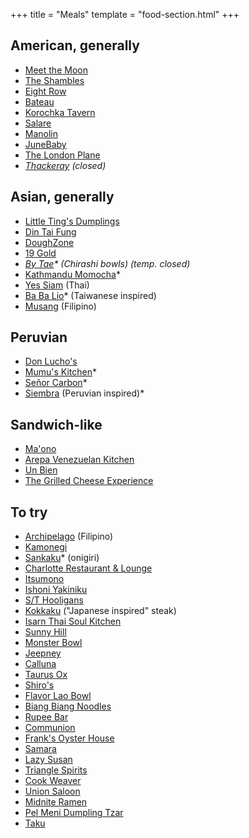 +++
title = "Meals"
template = "food-section.html"
+++

## American, generally
- [Meet the Moon](https://meetthemooncafe.com/)
- [The Shambles](https://www.delimeatsbar.com/)
- [Eight Row](https://www.eightrow.com/)
- [Bateau](https://www.restaurantbateau.com/)
- [Korochka Tavern](https://www.korochkatavern.net/)
- [Salare](https://www.salarerestaurant.com/)
- [Manolin](https://www.manolinseattle.com/)
- [JuneBaby](https://www.junebabyseattle.com/)
- [The London Plane](https://www.thelondonplaneseattle.com/)
- _[Thackeray](https://www.yelp.com/biz/thackeray-seattle-2) (closed)_

## Asian, generally
- [Little Ting's Dumplings](https://www.yelp.com/biz/little-tings-dumplings-seattle)
- [Din Tai Fung](https://www.dintaifungusa.com/us/locations/seattle-university-village.html)
- [DoughZone](https://www.doughzonedumplinghouse.com/)
- [19 Gold](https://www.19goldseattle.com/)
- _[By Tae](https://www.instagram.com/bytaeseattle)* (Chirashi bowls) (temp. closed)_
- [Kathmandu Momocha](https://www.kathmandumomocha.com/)*
- [Yes Siam](https://www.yessiamthaicafe.com/) (Thai)
- [Ba Ba Lio](https://www.babaliotaiwan.com/)* (Taiwanese inspired)
- [Musang](https://www.musangseattle.com/) (Filipino)

## Peruvian
- [Don Lucho's](https://donluchosinseattle.com/)
- [Mumu's Kitchen](https://www.instagram.com/mumuskitchen.seattle)*
- [Señor Carbon](https://www.instagram.com/senorcarbonperuviancuisine/)*
- [Siembra](https://siembraseattle.com/) (Peruvian inspired)*

## Sandwich-like
- [Ma'ono](https://www.maonoseattle.com/)
- [Arepa Venezuelan Kitchen](https://www.facebook.com/ArepaVen/)
- [Un Bien](https://www.unbienseattle.com/)
- [The Grilled Cheese Experience](https://www.grilledcheeseseattle.com/)

## To try
- [Archipelago](https://www.archipelagoseattle.com/) (Filipino)
- [Kamonegi](https://www.kamonegiseattle.com/)
- [Sankaku](https://www.instagram.com/sankakuseattle)* (onigiri)
- [Charlotte Restaurant & Lounge](https://www.lottehotel.com/seattle-hotel/en/dining/restaurant-charlotte-bar.html)
- [Itsumono](https://itsumonoseattle.wixsite.com/home)
- [Ishoni Yakiniku](https://www.instagram.com/ishoniseattle/?hl=en)
- [S/T Hooligans](https://www.sthooligans.com/)
- [Kokkaku](https://kokkakuseattle.com/) ("Japanese inspired" steak)
- [Isarn Thai Soul Kitchen](https://www.isarnkitchen.com/)
- [Sunny Hill](https://www.sunnyhillseattle.com/)
- [Monster Bowl ](https://themonsterbowl.com/)
- [Jeepney](https://www.jeepneycaphill.com/home)
- [Calluna](https://callunaseattle.com/)
- [Taurus Ox](https://taurusox.square.site/)
- [Shiro's](https://shiros.com/)
- [Flavor Lao Bowl](https://www.yelp.com/biz/flavor-lao-bowl-seattle)
- [Biang Biang Noodles](https://www.biangbiangnoodles.com/)
- [Rupee Bar](https://www.rupeeseattle.com/)
- [Communion](https://www.communionseattle.com/)
- [Frank's Oyster House](https://www.franksoysterhouse.com/)
- [Samara](https://samaraseattle.com/)
- [Lazy Susan](https://www.lazysusanseattle.com/)
- [Triangle Spirits](https://www.trianglefremont.com/)
- [Cook Weaver](https://www.cookweaver.com/)
- [Union Saloon](https://www.unionsaloonseattle.com/)
- [Midnite Ramen](https://www.ramenseattle.com/menu)
- [Pel Meni Dumpling Tzar](http://dumplingtzar.com/)
- [Taku](https://www.takuseattle.com/)
